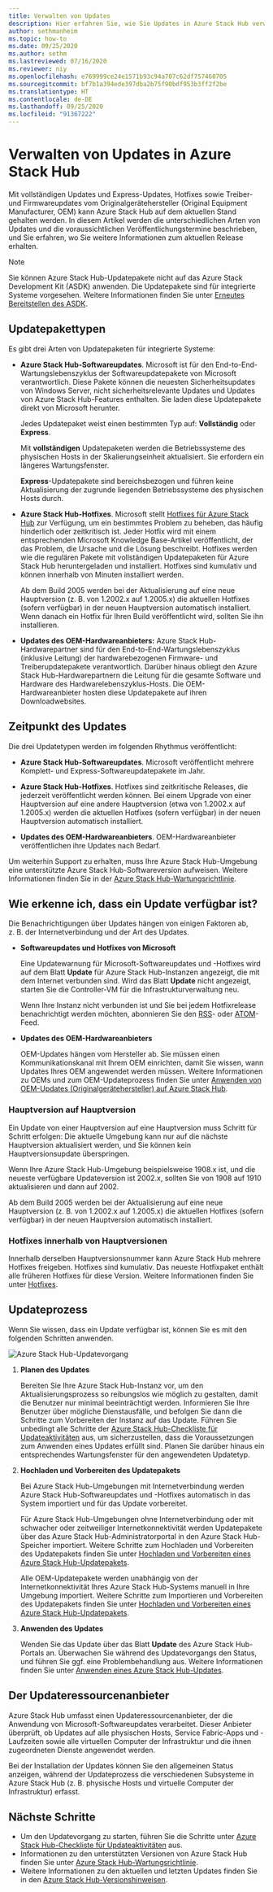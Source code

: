 ```yaml
---
title: Verwalten von Updates
description: Hier erfahren Sie, wie Sie Updates in Azure Stack Hub verwalten.
author: sethmanheim
ms.topic: how-to
ms.date: 09/25/2020
ms.author: sethm
ms.lastreviewed: 07/16/2020
ms.reviewer: niy
ms.openlocfilehash: e769999ce24e1571b93c94a707c62df757460705
ms.sourcegitcommit: bf7b1a394ede397dba2b75f90bdf953b3ff2f2be
ms.translationtype: HT
ms.contentlocale: de-DE
ms.lasthandoff: 09/25/2020
ms.locfileid: "91367222"
---
```

# <a name="manage-updates-in-azure-stack-hub"></a>Verwalten von Updates in Azure Stack Hub

Mit vollständigen Updates und Express-Updates, Hotfixes sowie Treiber- und Firmwareupdates vom Originalgerätehersteller (Original Equipment Manufacturer, OEM) kann Azure Stack Hub auf dem aktuellen Stand gehalten werden. In diesem Artikel werden die unterschiedlichen Arten von Updates und die voraussichtlichen Veröffentlichungstermine beschrieben, und Sie erfahren, wo Sie weitere Informationen zum aktuellen Release erhalten.

> [!NOTE]  
> Sie können Azure Stack Hub-Updatepakete nicht auf das Azure Stack Development Kit (ASDK) anwenden. Die Updatepakete sind für integrierte Systeme vorgesehen. Weitere Informationen finden Sie unter [Erneutes Bereitstellen des ASDK](../asdk/asdk-redeploy.md).

## <a name="update-package-types"></a>Updatepakettypen

Es gibt drei Arten von Updatepaketen für integrierte Systeme:

- **Azure Stack Hub-Softwareupdates**. Microsoft ist für den End-to-End-Wartungslebenszyklus der Softwareupdatepakete von Microsoft verantwortlich. Diese Pakete können die neuesten Sicherheitsupdates von Windows Server, nicht sicherheitsrelevante Updates und Updates von Azure Stack Hub-Features enthalten. Sie laden diese Updatepakete direkt von Microsoft herunter.

    Jedes Updatepaket weist einen bestimmten Typ auf: **Vollständig** oder **Express**.

    Mit **vollständigen** Updatepaketen werden die Betriebssysteme des physischen Hosts in der Skalierungseinheit aktualisiert. Sie erfordern ein längeres Wartungsfenster.

    **Express**-Updatepakete sind bereichsbezogen und führen keine Aktualisierung der zugrunde liegenden Betriebssysteme des physischen Hosts durch.

- **Azure Stack Hub-Hotfixes**. Microsoft stellt [Hotfixes für Azure Stack Hub](azure-stack-servicing-policy.md#hotfixes) zur Verfügung, um ein bestimmtes Problem zu beheben, das häufig hinderlich oder zeitkritisch ist. Jeder Hotfix wird mit einem entsprechenden Microsoft Knowledge Base-Artikel veröffentlicht, der das Problem, die Ursache und die Lösung beschreibt. Hotfixes werden wie die regulären Pakete mit vollständigen Updatepaketen für Azure Stack Hub heruntergeladen und installiert. Hotfixes sind kumulativ und können innerhalb von Minuten installiert werden.

   Ab dem Build 2005 werden bei der Aktualisierung auf eine neue Hauptversion (z. B. von 1.2002.x auf 1.2005.x) die aktuellen Hotfixes (sofern verfügbar) in der neuen Hauptversion automatisch installiert. Wenn danach ein Hotfix für Ihren Build veröffentlicht wird, sollten Sie ihn installieren.

- **Updates des OEM-Hardwareanbieters:** Azure Stack Hub-Hardwarepartner sind für den End-to-End-Wartungslebenszyklus (inklusive Leitung) der hardwarebezogenen Firmware- und Treiberupdatepakete verantwortlich. Darüber hinaus obliegt den Azure Stack Hub-Hardwarepartnern die Leitung für die gesamte Software und Hardware des Hardwarelebenszyklus-Hosts. Die OEM-Hardwareanbieter hosten diese Updatepakete auf ihren Downloadwebsites.

## <a name="when-to-update"></a>Zeitpunkt des Updates

Die drei Updatetypen werden im folgenden Rhythmus veröffentlicht:

- **Azure Stack Hub-Softwareupdates**. Microsoft veröffentlicht mehrere Komplett- und Express-Softwareupdatepakete im Jahr.

- **Azure Stack Hub-Hotfixes**. Hotfixes sind zeitkritische Releases, die jederzeit veröffentlicht werden können. Bei einem Upgrade von einer Hauptversion auf eine andere Hauptversion (etwa von 1.2002.x auf 1.2005.x) werden die aktuellen Hotfixes (sofern verfügbar) in der neuen Hauptversion automatisch installiert.

- **Updates des OEM-Hardwareanbieters**. OEM-Hardwareanbieter veröffentlichen ihre Updates nach Bedarf.

Um weiterhin Support zu erhalten, muss Ihre Azure Stack Hub-Umgebung eine unterstützte Azure Stack Hub-Softwareversion aufweisen. Weitere Informationen finden Sie in der [Azure Stack Hub-Wartungsrichtlinie](azure-stack-servicing-policy.md).

## <a name="how-to-know-an-update-is-available"></a>Wie erkenne ich, dass ein Update verfügbar ist?

Die Benachrichtigungen über Updates hängen von einigen Faktoren ab, z. B. der Internetverbindung und der Art des Updates.

- **Softwareupdates und Hotfixes von Microsoft**

    Eine Updatewarnung für Microsoft-Softwareupdates und -Hotfixes wird auf dem Blatt **Update** für Azure Stack Hub-Instanzen angezeigt, die mit dem Internet verbunden sind. Wird das Blatt **Update** nicht angezeigt, starten Sie die Controller-VM für die Infrastrukturverwaltung neu.

    Wenn Ihre Instanz nicht verbunden ist und Sie bei jedem Hotfixrelease benachrichtigt werden möchten, abonnieren Sie den [RSS](https://support.microsoft.com/app/content/api/content/feeds/sap/en-us/32d322a8-acae-202d-e9a9-7371dccf381b/rss)- oder [ATOM](https://support.microsoft.com/app/content/api/content/feeds/sap/en-us/32d322a8-acae-202d-e9a9-7371dccf381b/atom)-Feed.

- **Updates des OEM-Hardwareanbieters**

    OEM-Updates hängen vom Hersteller ab. Sie müssen einen Kommunikationskanal mit Ihrem OEM einrichten, damit Sie wissen, wann Updates Ihres OEM angewendet werden müssen. Weitere Informationen zu OEMs und zum OEM-Updateprozess finden Sie unter [Anwenden von OEM-Updates (Originalgerätehersteller) auf Azure Stack Hub](azure-stack-update-oem.md).

### <a name="major-version-to-major-version"></a>Hauptversion auf Hauptversion

Ein Update von einer Hauptversion auf eine Hauptversion muss Schritt für Schritt erfolgen: Die aktuelle Umgebung kann nur auf die nächste Hauptversion aktualisiert werden, und Sie können kein Hauptversionsupdate überspringen.

Wenn Ihre Azure Stack Hub-Umgebung beispielsweise 1908.x ist, und die neueste verfügbare Updateversion ist 2002.x, sollten Sie von 1908 auf 1910 aktualisieren und dann auf 2002.

Ab dem Build 2005 werden bei der Aktualisierung auf eine neue Hauptversion (z. B. von 1.2002.x auf 1.2005.x) die aktuellen Hotfixes (sofern verfügbar) in der neuen Hauptversion automatisch installiert.

### <a name="hotfixes-within-major-versions"></a>Hotfixes innerhalb von Hauptversionen

Innerhalb derselben Hauptversionsnummer kann Azure Stack Hub mehrere Hotfixes freigeben. Hotfixes sind kumulativ. Das neueste Hotfixpaket enthält alle früheren Hotfixes für diese Version. Weitere Informationen finden Sie unter [Hotfixes](azure-stack-servicing-policy.md#hotfixes).

## <a name="update-process"></a>Updateprozess

Wenn Sie wissen, dass ein Update verfügbar ist, können Sie es mit den folgenden Schritten anwenden.

![Azure Stack Hub-Updatevorgang](./media/azure-stack-updates/azure-stack-update-process.svg)

1. **Planen des Updates**

    Bereiten Sie Ihre Azure Stack Hub-Instanz vor, um den Aktualisierungsprozess so reibungslos wie möglich zu gestalten, damit die Benutzer nur minimal beeinträchtigt werden. Informieren Sie Ihre Benutzer über mögliche Dienstausfälle, und befolgen Sie dann die Schritte zum Vorbereiten der Instanz auf das Update. Führen Sie unbedingt alle Schritte der [Azure Stack Hub-Checkliste für Updateaktivitäten](release-notes-checklist.md) aus, um sicherzustellen, dass die Voraussetzungen zum Anwenden eines Updates erfüllt sind. Planen Sie darüber hinaus ein entsprechendes Wartungsfenster für den angewendeten Updatetyp.

2. **Hochladen und Vorbereiten des Updatepakets**

    Bei Azure Stack Hub-Umgebungen mit Internetverbindung werden Azure Stack Hub-Softwareupdates und -Hotfixes automatisch in das System importiert und für das Update vorbereitet.

    Für Azure Stack Hub-Umgebungen ohne Internetverbindung oder mit schwacher oder zeitweiliger Internetkonnektivität werden Updatepakete über das Azure Stack Hub-Administratorportal in den Azure Stack Hub-Speicher importiert. Weitere Schritte zum Hochladen und Vorbereiten des Updatepakets finden Sie unter [Hochladen und Vorbereiten eines Azure Stack Hub-Updatepakets](azure-stack-update-prepare-package.md).

    Alle OEM-Updatepakete werden unabhängig von der Internetkonnektivität Ihres Azure Stack Hub-Systems manuell in Ihre Umgebung importiert. Weitere Schritte zum Importieren und Vorbereiten des Updatepakets finden Sie unter [Hochladen und Vorbereiten eines Azure Stack Hub-Updatepakets](azure-stack-update-prepare-package.md).

3. **Anwenden des Updates**

    Wenden Sie das Update über das Blatt **Update** des Azure Stack Hub-Portals an. Überwachen Sie während des Updatevorgangs den Status, und führen Sie ggf. eine Problembehandlung aus. Weitere Informationen finden Sie unter [Anwenden eines Azure Stack Hub-Updates](azure-stack-apply-updates.md).

## <a name="the-update-resource-provider"></a>Der Updateressourcenanbieter

Azure Stack Hub umfasst einen Updateressourcenanbieter, der die Anwendung von Microsoft-Softwareupdates verarbeitet. Dieser Anbieter überprüft, ob Updates auf alle physischen Hosts, Service Fabric-Apps und -Laufzeiten sowie alle virtuellen Computer der Infrastruktur und die ihnen zugeordneten Dienste angewendet werden.

Bei der Installation der Updates können Sie den allgemeinen Status anzeigen, während der Updateprozess die verschiedenen Subsysteme in Azure Stack Hub (z. B. physische Hosts und virtuelle Computer der Infrastruktur) erfasst.

## <a name="next-steps"></a>Nächste Schritte

- Um den Updatevorgang zu starten, führen Sie die Schritte unter [Azure Stack Hub-Checkliste für Updateaktivitäten](release-notes-checklist.md) aus.
- Informationen zu den unterstützten Versionen von Azure Stack Hub finden Sie unter [Azure Stack Hub-Wartungsrichtlinie](azure-stack-servicing-policy.md).  
- Weitere Informationen zu den aktuellen und letzten Updates finden Sie in den [Azure Stack Hub-Versionshinweisen](release-notes.md).
